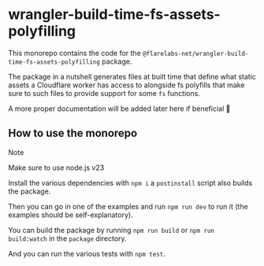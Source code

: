 # wrangler-build-time-fs-assets-polyfilling

This monorepo contains the code for the `@flarelabs-net/wrangler-build-time-fs-assets-polyfilling`
package.

The package in a nutshell generates files at built time that define what static assets
a Cloudflare worker has access to alongside fs polyfills that make sure to such files
to provide support for some `fs` functions.

A more proper documentation will be added later here if beneficial 🙂

## How to use the monorepo

> [!note]
> Make sure to use node.js v23

Install the various dependencies with `npm i` a `postinstall` script also builds the package.

Then you can go in one of the examples and run `npm run dev` to run it (the examples should be self-explanatory).

You can build the package by running `npm run build` or `npm run build:watch` in the `package` directory.

And you can run the various tests with `npm test`.
